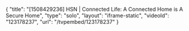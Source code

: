 {
    "title": "[1508429236] HSN | Connected Life: A Connected Home is A Secure Home",
    "type": "solo",
    "layout": "iframe-static",
    "videoId": "123178237",
    "url": "\/tvpembed\/123178237"
}